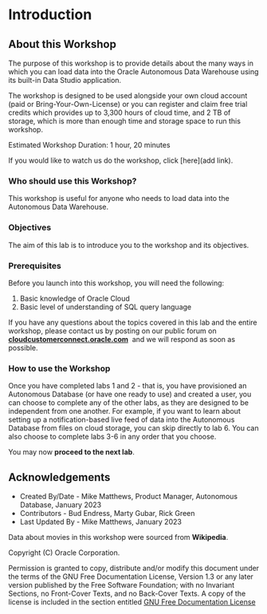 # Introduction

## About this Workshop

The purpose of this workshop is to provide details about the many ways in which you can load data into the Oracle Autonomous Data Warehouse using its built-in Data Studio application. 

The workshop is designed to be used alongside your own cloud account (paid or Bring-Your-Own-License) or you can register and claim free trial credits which provides up to 3,300 hours of cloud time, and 2 TB of storage, which is more than enough time and storage space to run this workshop. 

Estimated Workshop Duration: 1 hour, 20 minutes

If you would like to watch us do the workshop, click [here](add link).

### Who should use this Workshop?

This workshop is useful for anyone who needs to load data into the Autonomous Data Warehouse. 

### Objectives

The aim of this lab is to introduce you to the workshop and its objectives. 

### Prerequisites

Before you launch into this workshop, you will need the following:

1. Basic knowledge of Oracle Cloud
2. Basic level of understanding of SQL query language

If you have any questions about the topics covered in this lab and the entire workshop, please contact us by posting on our public forum on  **[cloudcustomerconnect.oracle.com](https://cloudcustomerconnect.oracle.com/resources/32a53f8587/)**  and we will respond as soon as possible.

### How to use the Workshop

Once you have completed labs 1 and 2 - that is, you have provisioned an Autonomous Database (or have one ready to use) and created a user, you can choose to complete any of the other labs, as they are designed to be independent from one another. For example, if you want to learn about setting up a notification-based live feed of data into the Autonomous Database from files on cloud storage, you can skip directly to lab 6. You can also choose to complete labs 3-6 in any order that you choose.

You may now **proceed to the next lab**.

## Acknowledgements

- Created By/Date - Mike Matthews, Product Manager, Autonomous Database, January 2023
- Contributors - Bud Endress, Marty Gubar, Rick Green
- Last Updated By - Mike Matthews, January 2023

Data about movies in this workshop were sourced from **Wikipedia**.

Copyright (C)  Oracle Corporation.

Permission is granted to copy, distribute and/or modify this document
under the terms of the GNU Free Documentation License, Version 1.3
or any later version published by the Free Software Foundation;
with no Invariant Sections, no Front-Cover Texts, and no Back-Cover Texts.
A copy of the license is included in the section entitled [GNU Free Documentation License](files/gnu-free-documentation-license.txt)
